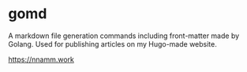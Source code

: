 # gomd

A markdown file generation commands including front-matter made by Golang. Used for publishing articles on my Hugo-made website.

https://nnamm.work
